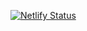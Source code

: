 [![Netlify Status](https://api.netlify.com/api/v1/badges/d4fb8900-0f3b-4134-9274-4b3ec26c055d/deploy-status)](https://app.netlify.com/sites/meek-duckanoo-3012e0/deploys)